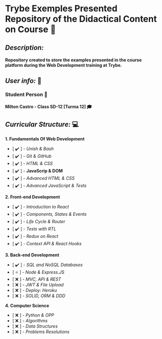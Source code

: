 # **Trybe Exemples Presented Repository of the Didactical Content on Course** :rocket:

## _Description:_
#### Repository created to store the examples presented in the course platform during the Web Development training at Trybe.

## _User info:_ :man:
### Student Person :green_heart:
#### Milton Castro - Class SD-12 [Turma 12]  :mortar_board:

## _Curricular Structure:_ :computer:

**1. Fundamentals Of Web Development**
- [ :heavy_check_mark: ] - _Unish & Bash_
- [ :heavy_check_mark: ] - _Git & GitHub_
- [ :heavy_check_mark: ] - _HTML & CSS_
- [ :heavy_check_mark: ] - **JavaScrip & DOM**
- [ :heavy_check_mark: ] - _Advanced HTML & CSS_
- [ :heavy_check_mark: ] - _Advanced JavaScript & Tests_

**2. Front-end Development**
- [ :heavy_check_mark: ] - _Introduction to React_
- [ :heavy_check_mark: ] - _Components, States & Events_
- [ :heavy_check_mark: ] - _Life Cycle & Router_
- [ :heavy_check_mark: ] - _Tests with RTL_
- [ :heavy_check_mark: ] - _Redux on React_
- [ :heavy_check_mark: ] - _Context API & React Hooks_

**3. Back-end Development**
- [ :heavy_check_mark: ] - _SQL and NoSQL Databases_
- [ :star: ] - _Node & Express.JS_
- [ :x: ] - _MVC, API & REST_
- [ :x: ] - _JWT & File Upload_
- [ :x: ] - _Deploy: Heroku_
- [ :x: ] - _SOLID, ORM & DDD_

**4. Computer Science**
- [ :x: ] - _Python & OPP_
- [ :x: ] - _Algorithms_
- [ :x: ] - _Data Structures_
- [ :x: ] - _Problems Resolutions_
